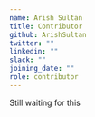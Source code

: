 ```yaml
---
name: Arish Sultan
title: Contributor
github: ArishSultan
twitter: ""
linkedin: ""
slack: ""
joining_date: ""
role: contributor
---
```


Still waiting for this

